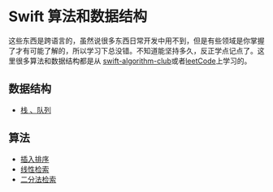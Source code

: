 # Swift 算法和数据结构

这些东西是跨语言的，虽然说很多东西日常开发中用不到，但是有些领域是你掌握了才有可能了解的，所以学习下总没错。不知道能坚持多久，反正学点记点了。这里很多算法和数据结构都是从 [swift-algorithm-club](https://github.com/raywenderlich/swift-algorithm-club)或者[leetCode](https://leetcode.com/)上学习的。

## 数据结构 

- [栈 、队列](https://github.com/smalldu/Swift-DataStructure-Algorithm/blob/master/DataStructure/Data-Structure.md)


## 算法

- [插入排序](https://github.com/smalldu/Swift-DataStructure-Algorithm/blob/master/Algorithm/InsertionSort.md)
- [线性检索](https://github.com/smalldu/Swift-DataStructure-Algorithm/blob/master/Algorithm/LinearSearch.md)
- [二分法检索](https://github.com/smalldu/Swift-DataStructure-Algorithm/blob/master/Algorithm/BinarySearch.md)











